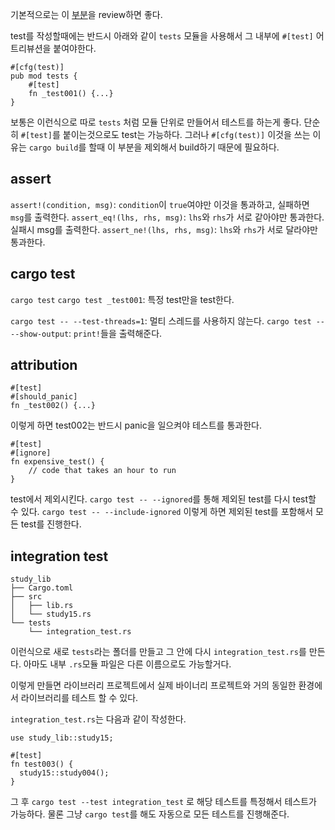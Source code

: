 기본적으로는 이 [부분](https://doc.rust-lang.org/beta/book/ch11-00-testing.html)을 review하면 좋다.

test를 작성할때에는 반드시 아래와 같이 `tests` 모듈을 사용해서 그 내부에 `#[test]` 어트리뷰션을 붙여야한다.
```
#[cfg(test)]
pub mod tests {
	#[test]
	fn _test001() {...}
}
```
보통은 이런식으로 따로 `tests` 처럼 모듈 단위로 만들어서 테스트를 하는게 좋다.
단순히 `#[test]`를 붙이는것으로도 test는 가능하다. 그러나 `#[cfg(test)]` 이것을 쓰는 이유는 `cargo build`를 할때 이 부분을 제외해서 build하기 때문에 필요하다.
## assert
`assert!(condition, msg)`: `condition`이 `true`여야만 이것을 통과하고, 실패하면 `msg`를 출력한다.
`assert_eq!(lhs, rhs, msg)`: `lhs`와 `rhs`가 서로 같아야만 통과한다. 실패시 msg를 출력한다.
`assert_ne!(lhs, rhs, msg)`: `lhs`와 `rhs`가 서로 달라야만 통과한다.

## cargo test
`cargo test`
`cargo test _test001`: 특정 test만을 test한다.

`cargo test -- --test-threads=1`: 멀티 스레드를 사용하지 않는다.
`cargo test -- --show-output`: `print!`들을 출력해준다.
## attribution
```
#[test]
#[should_panic]
fn _test002() {...}
```
이렇게 하면 test002는 반드시 panic을 일으켜야 테스트를 통과한다.
```
#[test]
#[ignore]
fn expensive_test() {
    // code that takes an hour to run
}
```
test에서 제외시킨다.
`cargo test -- --ignored`를 통해 제외된 test를 다시 test할 수 있다.
`cargo test -- --include-ignored` 이렇게 하면 제외된 test를 포함해서 모든 test를 진행한다.

## integration test
```
study_lib
├── Cargo.toml
├── src
│   ├── lib.rs
│   └── study15.rs
└── tests
    └── integration_test.rs
```
이런식으로 새로 `tests`라는 폴더를 만들고 그 안에 다시 `integration_test.rs`를 만든다. 아마도 내부 `.rs`모듈 파일은 다른 이름으로도 가능할거다.

이렇게 만들면 라이브러리 프로젝트에서 실제 바이너리 프로젝트와 거의 동일한 환경에서 라이브러리를 테스트 할 수 있다.

`integration_test.rs`는 다음과 같이 작성한다.
```
use study_lib::study15;

#[test]
fn test003() {
  study15::study004();
}
```
그 후 
`cargo test --test integration_test` 로 해당 테스트를 특정해서 테스트가 가능하다. 
물론 그냥 `cargo test`를 해도 자동으로 모든 테스트를 진행해준다. 
